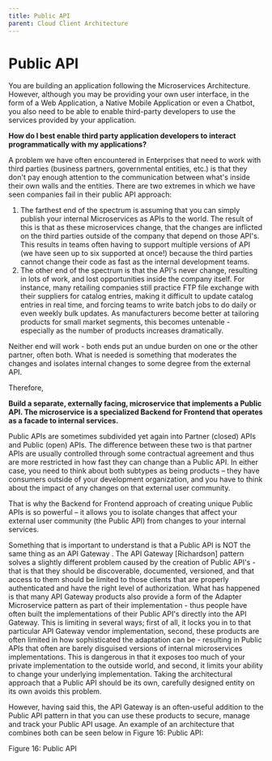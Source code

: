 ```yaml
---
title: Public API
parent: Cloud Client Architecture
---
```

Public API
===

You are building an application following the Microservices Architecture. However, although you may be providing your own user interface, in the form of a Web Application, a Native Mobile Application or even a Chatbot, you also need to be able to enable third-party developers to use the services provided by your application.

**How do I best enable third party application developers to interact programmatically with my applications?**

A problem we have often encountered in Enterprises that need to work with third parties (business partners, governmental entities, etc.) is that they don't pay enough attention to the communication between what's inside their own walls and the entities. There are two extremes in which we have seen companies fail in their public API approach:

1.	The farthest end of the spectrum is assuming that you can simply publish your internal Microservices as APIs to the world. The result of this is that as these microservices change, that the changes are inflicted on the third parties outside of the company that depend on those API's. This results in teams often having to support multiple versions of API (we have seen up to six supported at once!) because the third parties cannot change their code as fast as the internal development teams.
2.	The other end of the spectrum is that the API's never change, resulting in lots of work, and lost opportunities inside the company itself. For instance, many retailing companies still practice FTP file exchange with their suppliers for catalog entries, making it difficult to update catalog entries in real time, and forcing teams to write batch jobs to do daily or even weekly bulk updates. As manufacturers become better at tailoring products for small market segments, this becomes untenable - especially as the number of products increases dramatically.

Neither end will work - both ends put an undue burden on one or the other partner, often both. What is needed is something that moderates the changes and isolates internal changes to some degree from the external API.

Therefore,

**Build a separate, externally facing, microservice that implements a Public API. The microservice is a specialized Backend for Frontend that operates as a facade to internal services.**

Public APIs are sometimes subdivided yet again into Partner (closed) APIs and Public (open) APIs.  The difference between these two is that partner APIs are usually controlled through some contractual agreement and thus are more restricted in how fast they can change than a Public API.  In either case, you need to think about both subtypes as being products – they have consumers outside of your development organization, and you have to think about the impact of any changes on that external user community.

That is why the Backend for Frontend approach of creating unique Public APIs is so powerful – it allows you to isolate changes that affect your external user community (the Public API) from changes to your internal services.

Something that is important to understand is that a Public API is NOT the same thing as an API Gateway . The API Gateway [Richardson] pattern solves a slightly different problem caused by the creation of Public API's - that is that they should be discoverable, documented, versioned, and that access to them should be limited to those clients that are properly authenticated and have the right level of authorization. What has happened is that many API Gateway products also provide a form of the Adapter Microservice pattern as part of their implementation - thus people have often built the implementations of their Public API's directly into the API Gateway. This is limiting in several ways; first of all, it locks you in to that particular API Gateway vendor implementation, second, these products are often limited in how sophisticated the adaptation can be - resulting in Public APIs that often are barely disguised versions of internal microservices implementations. This is dangerous in that it exposes too much of your private implementation to the outside world, and second, it limits your ability to change your underlying implementation. Taking the architectural approach that a Public API should be its own, carefully designed entity on its own avoids this problem.

However, having said this, the API Gateway is an often-useful addition to the Public API pattern in that you can use these products to secure, manage and track your Public API usage. An example of an architecture that combines both can be seen below in Figure 16: Public API:
 
Figure 16: Public API


